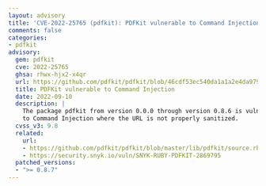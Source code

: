 ```yaml
---
layout: advisory
title: 'CVE-2022-25765 (pdfkit): PDFKit vulnerable to Command Injection'
comments: false
categories:
- pdfkit
advisory:
  gem: pdfkit
  cve: 2022-25765
  ghsa: rhwx-hjx2-x4qr
  url: https://github.com/pdfkit/pdfkit/blob/46cdf53ec540da1a1a2e4da979e3e5fe2f92a257/lib/pdfkit/pdfkit.rb#L55-L58
  title: PDFKit vulnerable to Command Injection
  date: 2022-09-10
  description: |
    The package pdfkit from version 0.0.0 through version 0.8.6 is vulnerable
    to Command Injection where the URL is not properly sanitized.
  cvss_v3: 9.8
  related:
    url:
    - https://github.com/pdfkit/pdfkit/blob/master/lib/pdfkit/source.rb#L44-L50
    - https://security.snyk.io/vuln/SNYK-RUBY-PDFKIT-2869795
  patched_versions:
  - ">= 0.8.7"
---
```

